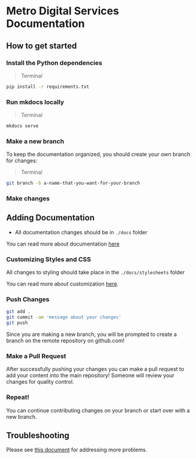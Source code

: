 # Metro Digital Services Documentation

## How to get started

### Install the Python dependencies
>Terminal
```bash
pip install -r requirements.txt
```

### Run mkdocs locally
>Terminal
```bash
mkdocs serve
```
### Make a new branch
To keep the documentation organized, you should create your own branch for changes:
>Terminal
```bash
git branch -b a-name-that-you-want-for-your-branch
```
### Make changes

## Adding Documentation
- All documentation changes should be in `./docs` folder

You can read more about documentation [here](https://www.mkdocs.org/user-guide/writing-your-docs/#writing-with-markdown)

### Customizing Styles and CSS

All changes to styling should take place in the `./docs/stylesheets` folder

You can read more about customization [here](https://squidfunk.github.io/mkdocs-material/customization/#overriding-blocks-recommended).

### Push Changes
```bash
git add .
git commit -am 'message about your changes'
git push
```
Since you are making a new branch, you will be prompted to create a branch on the remote repository on github.com!

### Make a Pull Request
After successfully pushing your changes you can make a pull request to add your content into the main repository! Someone will review your changes for quality control.

### Repeat!
You can continue contributing changes on your branch or start over with a new branch.

## Troubleshooting
Please see [this document](troubleshooting.md) for addressing more problems.
